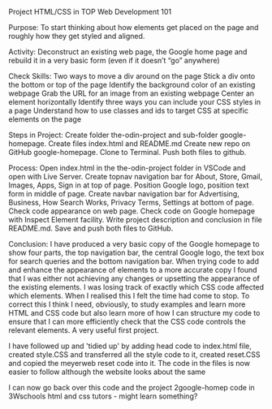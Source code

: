 Project HTML/CSS in TOP Web Development 101

Purpose: 
To start thinking about how elements get placed on the page and roughly how they get 
styled and aligned.

Activity:
Deconstruct an existing web page, the Google home page 
and rebuild it in a very basic form (even if it doesn’t “go” anywhere)  

Check Skills:
Two ways to move a div around on the page
Stick a div onto the bottom or top of the page
Identify the background color of an existing webpage
Grab the URL for an image from an existing webpage
Center an element horizontally
Identify three ways you can include your CSS styles in a page
Understand how to use classes and ids to target CSS at specific elements on the page
    
Steps in Project:
Create folder the-odin-project and sub-folder google-homepage.
Create files index.html and README.md
Create new repo on GitHub google-homepage.
Clone to Terminal. 
Push both files to github.

Process:
Open index.html in the the-odin-project folder in VSCode and open with Live Server.
Create topnav navigation bar for About, Store, Gmail, Images, Apps, Sign in at top of page.
Position Google logo, position text form in middle of page.
Create navbar navigation bar for Advertising, Business, How Search Works, Privacy Terms, Settings at bottom of page.
Check code appearance on web page.
Check code on Google homepage with Inspect Element facility.
Write project description and conclusion in file README.md.
Save and push both files to GitHub.

Conclusion:
I have produced a very basic copy of the Google homepage to show four parts, the top navigation bar, the central Google logo, the text box for search queries and the bottom navigation bar.
When trying code to add and enhance the appearance of elements to a more accurate copy I found that I was either not achieving any changes or upsetting the appearance of the existing elements.
I was losing track of exactly which CSS code affected which elements.
When I realised this I felt the time had come to stop.
To correct this I think I need, obviously, to study examples and learn more HTML and CSS code but also learn more of how I can structure my code to ensure that I can more efficiently check that the CSS code controls the relevant elements.
A very useful first project.

I have followed up and 'tidied up' by adding head code to index.html file, created style.CSS and transferred all the style code to it, created reset.CSS and copied the meyerweb reset code into it.
The code in the files is now easier to follow although the website looks about the same

I can now go back over this code and the project 2google-homep code in 3Wschools html and css tutors - might learn something?